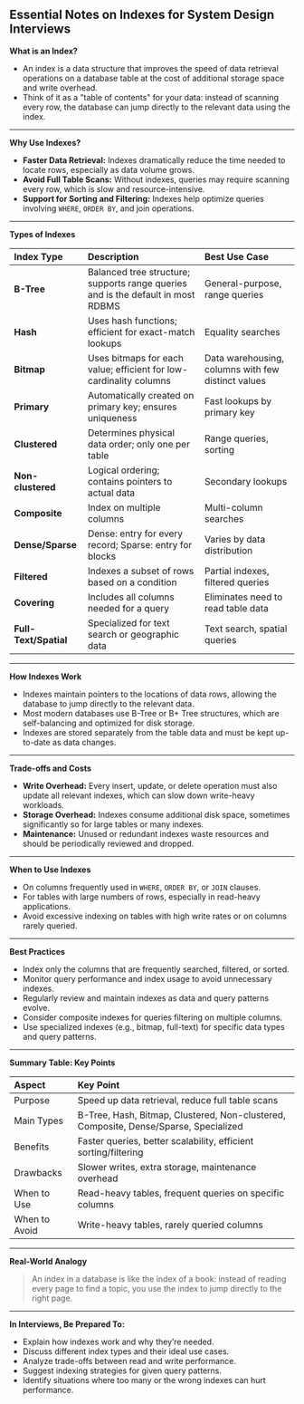 ## Essential Notes on Indexes for System Design Interviews

**What is an Index?**

- An index is a data structure that improves the speed of data retrieval operations on a database table at the cost of additional storage space and write overhead.
- Think of it as a "table of contents" for your data: instead of scanning every row, the database can jump directly to the relevant data using the index.

---

**Why Use Indexes?**

- **Faster Data Retrieval:** Indexes dramatically reduce the time needed to locate rows, especially as data volume grows.
- **Avoid Full Table Scans:** Without indexes, queries may require scanning every row, which is slow and resource-intensive.
- **Support for Sorting and Filtering:** Indexes help optimize queries involving `WHERE`, `ORDER BY`, and join operations.

---

**Types of Indexes**

| Index Type            | Description                                                                      | Best Use Case                                      |
| :-------------------- | :------------------------------------------------------------------------------- | :------------------------------------------------- |
| **B-Tree**            | Balanced tree structure; supports range queries and is the default in most RDBMS | General-purpose, range queries                     |
| **Hash**              | Uses hash functions; efficient for exact-match lookups                           | Equality searches                                  |
| **Bitmap**            | Uses bitmaps for each value; efficient for low-cardinality columns               | Data warehousing, columns with few distinct values |
| **Primary**           | Automatically created on primary key; ensures uniqueness                         | Fast lookups by primary key                        |
| **Clustered**         | Determines physical data order; only one per table                               | Range queries, sorting                             |
| **Non-clustered**     | Logical ordering; contains pointers to actual data                               | Secondary lookups                                  |
| **Composite**         | Index on multiple columns                                                        | Multi-column searches                              |
| **Dense/Sparse**      | Dense: entry for every record; Sparse: entry for blocks                          | Varies by data distribution                        |
| **Filtered**          | Indexes a subset of rows based on a condition                                    | Partial indexes, filtered queries                  |
| **Covering**          | Includes all columns needed for a query                                          | Eliminates need to read table data                 |
| **Full-Text/Spatial** | Specialized for text search or geographic data                                   | Text search, spatial queries                       |

---

**How Indexes Work**

- Indexes maintain pointers to the locations of data rows, allowing the database to jump directly to the relevant data.
- Most modern databases use B-Tree or B+ Tree structures, which are self-balancing and optimized for disk storage.
- Indexes are stored separately from the table data and must be kept up-to-date as data changes.

---

**Trade-offs and Costs**

- **Write Overhead:** Every insert, update, or delete operation must also update all relevant indexes, which can slow down write-heavy workloads.
- **Storage Overhead:** Indexes consume additional disk space, sometimes significantly so for large tables or many indexes.
- **Maintenance:** Unused or redundant indexes waste resources and should be periodically reviewed and dropped.

---

**When to Use Indexes**

- On columns frequently used in `WHERE`, `ORDER BY`, or `JOIN` clauses.
- For tables with large numbers of rows, especially in read-heavy applications.
- Avoid excessive indexing on tables with high write rates or on columns rarely queried.

---

**Best Practices**

- Index only the columns that are frequently searched, filtered, or sorted.
- Monitor query performance and index usage to avoid unnecessary indexes.
- Regularly review and maintain indexes as data and query patterns evolve.
- Consider composite indexes for queries filtering on multiple columns.
- Use specialized indexes (e.g., bitmap, full-text) for specific data types and query patterns.

---

**Summary Table: Key Points**

| Aspect        | Key Point                                                                            |
| :------------ | :----------------------------------------------------------------------------------- |
| Purpose       | Speed up data retrieval, reduce full table scans                                     |
| Main Types    | B-Tree, Hash, Bitmap, Clustered, Non-clustered, Composite, Dense/Sparse, Specialized |
| Benefits      | Faster queries, better scalability, efficient sorting/filtering                      |
| Drawbacks     | Slower writes, extra storage, maintenance overhead                                   |
| When to Use   | Read-heavy tables, frequent queries on specific columns                              |
| When to Avoid | Write-heavy tables, rarely queried columns                                           |

---

**Real-World Analogy**

> An index in a database is like the index of a book: instead of reading every page to find a topic, you use the index to jump directly to the right page.

---

**In Interviews, Be Prepared To:**

- Explain how indexes work and why they’re needed.
- Discuss different index types and their ideal use cases.
- Analyze trade-offs between read and write performance.
- Suggest indexing strategies for given query patterns.
- Identify situations where too many or the wrong indexes can hurt performance.
